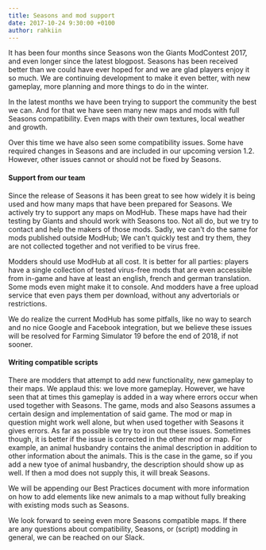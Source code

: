 ```yaml
---
title: Seasons and mod support
date: 2017-10-24 9:30:00 +0100
author: rahkiin
---
```


It has been four months since Seasons won the Giants ModContest 2017, and even longer since the latest blogpost. Seasons has been received better than we could have ever hoped for and we are glad players enjoy it so much. We are continuing development to make it even better, with new gameplay, more planning and more things to do in the winter.

In the latest months we have been trying to support the community the best we can. And for that we have seen many new maps and mods with full Seasons compatibility. Even maps with their own textures, local weather and growth.

Over this time we have also seen some compatibility issues. Some have required changes in Seasons and are included in our upcoming version 1.2. However, other issues cannot or should not be fixed by Seasons.

#### Support from our team

Since the release of Seasons it has been great to see how widely it is being used and how many maps that have been prepared for Seasons. We actively try to support any maps on ModHub. These maps have had their testing by Giants and should work with Seasons too. Not all do, but we try to contact and help the makers of those mods. Sadly, we can't do the same for mods published outside ModHub; We can't quickly test and try them, they are not collected together and not verified to be virus free.

Modders should use ModHub at all cost. It is better for all parties: players have a single collection of tested virus-free mods that are even accessible from in-game and have at least an english, french and german translation. Some mods even might make it to console. And modders have a free upload service that even pays them per download, without any advertorials or restrictions.

We do realize the current ModHub has some pitfalls, like no way to search and no nice Google and Facebook integration, but we believe these issues will be resolved for Farming Simulator 19 before the end of 2018, if not sooner.

#### Writing compatible scripts

There are modders that attempt to add new functionality, new gameplay to their maps. We applaud this: we love more gameplay. However, we have seen that at times this gameplay is added in a way where errors occur when used together with Seasons.
The game, mods and also Seasons assumes a certain design and implementation of said game. The mod or map in question might work well alone, but when used together with Seasons it gives errors. As far as possible we try to iron out these issues.
Sometimes though, it is better if the issue is corrected in the other mod or map.
For example, an animal husbandry contains the animal description in addition to other information about the animals. This is the case in the game, so if you add a new tyoe of animal husbandry, the description should show up as well. If then a mod does not supply this, it will break Seasons.

We will be appending our Best Practices document with more information on how to add elements like new animals to a map without fully breaking with existing mods such as Seasons.

We look forward to seeing even more Seasons compatible maps. If there are any questions about compatibility, Seasons, or (script) modding in general, we can be reached on our Slack.
